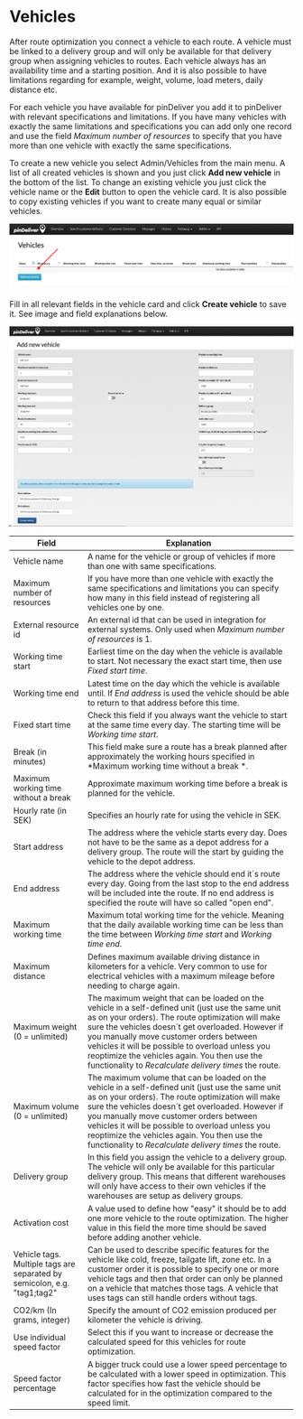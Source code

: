 # Vehicles
After route optimization you connect a vehicle to each route. A vehicle must be linked to a delivery group and will only be available for that delivery group when assigning vehicles to routes. Each vehicle always has an availability time and a starting position. And it is also possible to have limitations regarding for example, weight, volume, load meters, daily distance etc.

For each vehicle you have available for pinDeliver you add it to pinDeliver with relevant specifications and limitations. If you have many vehicles with exactly the same limitations and specifications you can add only one record and use the field *Maximum number of resources* to specify that you have more than one vehicle with exactly the same specifications.

To create a new vehicle you select Admin/Vehicles from the main menu. A list of all created vehicles is shown and you just click **Add new vehicle** in the bottom of the list. To change an existing vehicle you just click the vehicle name or the **Edit** button to open the vehicle card. It is also possible to copy existing vehicles if you want to create many equal or similar vehicles.

![Vehicles](/images/vehicle_list.png)

Fill in all relevant fields in the vehicle card and click **Create vehicle** to save it. See image and field explanations below.

![Vehicle](/images/vehicle.png)

|Field|Explanation|
|-----|----------|
|Vehicle name|A name for the vehicle or group of vehicles if more than one with same specifications.|
|Maximum number of resources|If you have more than one vehicle with exactly the same specifications and limitations you can specify how many in this field instead of registering all vehicles one by one.|
|External resource id|An external id that can be used in integration for external systems. Only used when *Maximum number of resources* is 1.|
|Working time start|Earliest time on the day when the vehicle is available to start. Not necessary the exact start time, then use *Fixed start time*.|
|Working time end|Latest time on the day which the vehicle is available until. If *End address* is used the vehicle should be able to return to that address before this time.|
|Fixed start time|Check this field if you always want the vehicle to start at the same time every day. The starting time will be *Working time start*.|
|Break (in minutes)|This field make sure a route has a break planned after approximately the working hours specified in *Maximum working time without a break *.|
|Maximum working time without a break|Approximate maximum working time before a break is planned for the vehicle.|
|Hourly rate (in SEK)|Specifies an hourly rate for using the vehicle in SEK.|
|Start address|The address where the vehicle starts every day. Does not have to be the same as a depot address for a delivery group. The route will the start by guiding the vehicle to the depot address.|
|End address|The address where the vehicle should end it´s route every day. Going from the last stop to the end address will be included inte the route. If no end address is specified the route will have so called "open end".|
|Maximum working time|Maximum total working time for the vehicle. Meaning that the daily available working time can be less than the time between *Working time start* and *Working time end*.|
|Maximum distance|Defines maximum available driving distance in kilometers for a vehicle. Very common to use for electrical vehicles with a maximum mileage before needing to charge again.|
|Maximum weight (0 = unlimited)|The maximum weight that can be loaded on the vehicle in a self-defined unit (just use the same unit as on your orders). The route optimization will make sure the vehicles doesn´t get overloaded. However if you manually move customer orders between vehicles it will be possible to overload unless you reoptimize the vehicles again. You then use the functionality to *Recalculate delivery times* the route.|
|Maximum volume (0 = unlimited)|The maximum volume that can be loaded on the vehicle in a self-defined unit (just use the same unit as on your orders). The route optimization will make sure the vehicles doesn´t get overloaded. However if you manually move customer orders between vehicles it will be possible to overload unless you reoptimize the vehicles again. You then use the functionality to *Recalculate delivery times* the route.|
|Delivery group|In this field you assign the vehicle to a delivery group. The vehicle will only be available for this particular delivery group. This means that different warehouses will only have access to their own vehicles if the warehouses are setup as delivery groups.|
|Activation cost|A value used to define how "easy" it should be to add one more vehicle to the route optimization. The higher value in this field the more time should be saved before adding another vehicle.|
|Vehicle tags. Multiple tags are separated by semicolon, e.g. "tag1;tag2"|Can be used to describe specific features for the vehicle like cold, freeze, tailgate lift, zone etc. In a customer order it is possible to specify one or more vehicle tags and then that order can only be planned on a vehicle that matches those tags. A vehicle that uses tags can still handle orders without tags.|
|CO2/km (In grams, integer)|Specify the amount of CO2 emission produced per kilometer the vehicle is driving.|
|Use individual speed factor|Select this if you want to increase or decrease the calculated speed for this vehicles for route optimization.|
|Speed factor percentage|A bigger truck could use a lower speed percentage to be calculated with a lower speed in optimization. This factor specifies how fast the vehicle should be calculated for in the optimization compared to the speed limit.|
